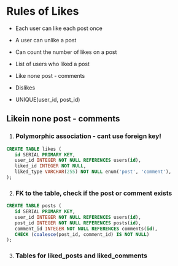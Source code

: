 # Rules of Likes

- Each user can like each post once
- A user can unlike a post
- Can count the number of likes on a post
- List of users who liked a post
- Like none post - comments
- Dislikes

- UNIQUE(user_id, post_id)

## Likein none post - comments

1. ### Polymorphic association - cant use foreign key!

```sql
CREATE TABLE likes (
   id SERIAL PRIMARY KEY,
   user_id INTEGER NOT NULL REFERENCES users(id),
   liked_id INTEGER NOT NULL,
   liked_type VARCHAR(255) NOT NULL enum('post', 'comment'),
);
```

2. ### FK to the table, check if the post or comment exists

```sql
CREATE TABLE posts (
   id SERIAL PRIMARY KEY,
   user_id INTEGER NOT NULL REFERENCES users(id),
   post_id INTEGER NOT NULL REFERENCES posts(id),
   comment_id INTEGER NOT NULL REFERENCES comments(id),
   CHECK (coalesce(post_id, comment_id) IS NOT NULL)
);
```

3. ### Tables for liked_posts and liked_comments
